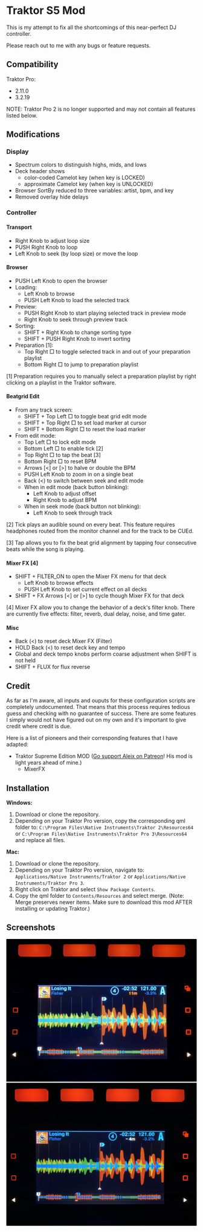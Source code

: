 # Traktor S5 Mod

This is my attempt to fix all the shortcomings of this near-perfect DJ controller.

Please reach out to me with any bugs or feature requests.

## Compatibility

Traktor Pro:
- 2.11.0
- 3.2.19

NOTE: Traktor Pro 2 is no longer supported and may not contain all features listed below.

## Modifications

### Display

- Spectrum colors to distinguish highs, mids, and lows
- Deck header shows
  - color-coded Camelot key (when key is LOCKED)
  - approximate Camelot key (when key is UNLOCKED)
- Browser SortBy reduced to three variables: artist, bpm, and key
- Removed overlay hide delays

### Controller

#### Transport

- Right Knob to adjust loop size
- PUSH Right Knob to loop
- Left Knob to seek (by loop size) or move the loop

#### Browser

- PUSH Left Knob to open the browser
- Loading:
  - Left Knob to browse
  - PUSH Left Knob to load the selected track
- Preview:
  - PUSH Right Knob to start playing selected track in preview mode
  - Right Knob to seek through preview track
- Sorting:
  - SHIFT + Right Knob to change sorting type
  - SHIFT + PUSH Right Knob to invert sorting
- Preparation [1]:
  - Top Right □ to toggle selected track in and out of your preparation playlist
  - Bottom Right □ to jump to preparation playlist

[1] Preparation requires you to manually select a preparation playlist by right clicking on a playlist in the Traktor software.

#### Beatgrid Edit

- From any track screen:
  - SHIFT + Top Left □ to toggle beat grid edit mode
  - SHIFT + Top Right □ to set load marker at cursor
  - SHIFT + Bottom Right □ to reset the load marker
- From edit mode:
  - Top Left □ to lock edit mode
  - Bottom Left □ to enable tick [2]
  - Top Right □ to tap the beat [3]
  - Bottom Right □ to reset BPM
  - Arrows [<] or [>] to halve or double the BPM
  - PUSH Left Knob to zoom in on a single beat
  - Back (<) to switch between seek and edit mode
  - When in edit mode (back button blinking):
    - Left Knob to adjust offset
    - Right Knob to adjust BPM
  - When in seek mode (back button not blinking):
    - Left Knob to seek through track

[2] Tick plays an audible sound on every beat. This feature requires headphones routed from the monitor channel and for the track to be CUEd.

[3] Tap allows you to fix the beat grid alignment by tapping four consecutive beats while the song is playing.

#### Mixer FX [4]

- SHIFT + FILTER_ON to open the Mixer FX menu for that deck
  - Left Knob to browse effects
  - PUSH Left Knob to set current effect on all decks
- SHIFT + FX Arrows [<] or [>] to cycle though Mixer FX for that deck

[4] Mixer FX allow you to change the behavior of a deck's filter knob. There are currently five effects: filter, reverb, dual delay, noise, and time gater.

#### Misc

- Back (<) to reset deck Mixer FX (Filter)
- HOLD Back (<) to reset deck key and tempo
- Global and deck tempo knobs perform coarse adjustment when SHIFT is not held
- SHIFT + FLUX for flux reverse

## Credit

As far as I'm aware, all inputs and ouputs for these configuration scripts are completely undocumented. That means that this process requires tedious guess and checking with no guarantee of success. There are some features I simply would not have figured out on my own and it's important to give credit where credit is due.

Here is a list of pioneers and their corresponding features that I have adapted:

- Traktor Supreme Edition MOD ([Go support Aleix on Patreon](https://www.patreon.com/supremeedition)! His mod is light years ahead of mine.)
  - MixerFX

## Installation

**Windows:**

1. Download or clone the repository.
2. Depending on your Traktor Pro version, copy the corresponding qml folder to:
   `C:\Program Files\Native Instruments\Traktor 2\Resources64`
   or
   `C:\Program Files\Native Instruments\Traktor Pro 3\Resources64`
   and replace all files.

**Mac:**

1. Download or clone the repository.
2. Depending on your Traktor Pro version, navigate to:
   `Applications/Native Instruments/Traktor 2`
   or
   `Applications/Native Instruments/Traktor Pro 3`.
3. Right click on Traktor and select `Show Package Contents`.
4. Copy the qml folder to `Contents/Resources` and select merge. (Note: Merge preserves newer items. Make sure to download this mod AFTER installing or updating Traktor.)

## Screenshots

![Colored Camelot key](images/color_key.jpg)
![Approximate Camelot key](images/approx_key.jpg)
